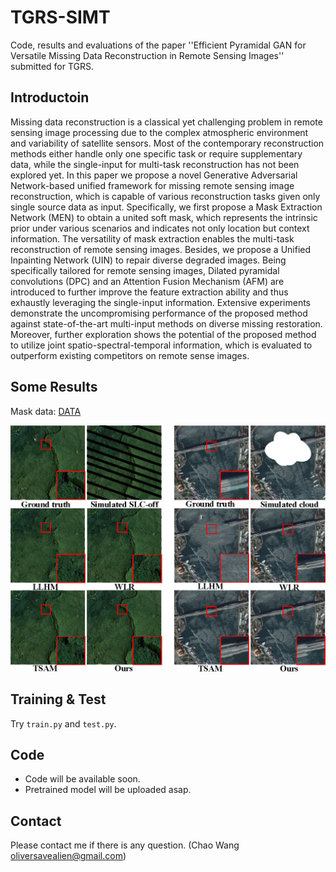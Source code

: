 # TGRS-SIMT

Code, results and evaluations of the paper ''Efficient Pyramidal GAN for Versatile Missing Data Reconstruction in Remote Sensing Images'' submitted for TGRS.

## Introductoin
Missing data reconstruction is a classical yet challenging problem in remote sensing image processing due to the complex atmospheric environment and variability of satellite sensors. Most of the contemporary reconstruction methods either handle only one specific task or require supplementary data, while the single-input for multi-task reconstruction has not been explored yet. In this paper we propose a novel Generative Adversarial Network-based unified framework for missing remote sensing image reconstruction, which is capable of various reconstruction tasks given only single source data as input.
Specifically, we first propose a Mask Extraction Network (MEN) to obtain a united soft mask, which represents the intrinsic prior under various scenarios and indicates not only location but context information. The versatility of mask extraction enables the multi-task reconstruction of remote sensing images. 
Besides, we propose a Unified Inpainting Network (UIN) to repair diverse degraded images. Being specifically tailored for remote sensing images, Dilated pyramidal convolutions (DPC) and an Attention Fusion Mechanism (AFM) are introduced to further improve the feature extraction ability and thus exhaustly leveraging the single-input information.
Extensive experiments demonstrate the uncompromising performance of the proposed method against state-of-the-art multi-input methods on diverse missing restoration. 
Moreover, further exploration shows the potential of the proposed method to utilize joint spatio-spectral-temporal information, which is evaluated to outperform existing competitors on remote sense images.

## Some Results
Mask data: [DATA](https://drive.google.com/file/d/1p0Q1DO7J8Igj4-DZRonQhQOL2LsPGrD5/view?usp=sharing)

![All text](https://github.com/Oliiveralien/Inpainting-on-RSI/blob/master/pics/newSLC.png)


## Training & Test
Try `train.py` and `test.py`.

## Code
* Code will be available soon.
* Pretrained model will be uploaded asap.

## Contact
Please contact me if there is any question. (Chao Wang oliversavealien@gmail.com)
